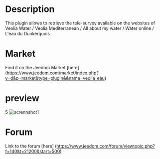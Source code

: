 # Description

This plugin allows to retrieve the tele-survey available on the websites of Veolia Water / Veolia Mediterranean / All about my water / Water online  / L'eau du Dunkerquois

# Market

Find it on the Jeedom Market [here] (https://www.jeedom.com/market/index.php?v=d&p=market&type=plugin&&name=veolia_eau)

# preview

5
![scrennshot1](../images/veolia_eau_screen_shoot.png)

# Forum

Link to the forum [here] (https://www.jeedom.com/forum/viewtopic.php?f=140&t=21200&start=500)
